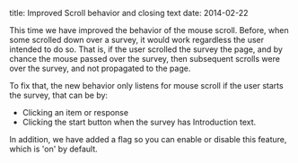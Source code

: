 title: Improved Scroll behavior and closing text
date: 2014-02-22

This time we have improved the behavior of the mouse scroll. Before, when some scrolled down over a survey, it would work regardless the user intended to do so. That is, if the user scrolled the survey the page, and by chance the mouse passed over the survey, then subsequent scrolls were over the survey, and not propagated to the page.

To fix that, the new behavior only listens for mouse scroll if the user starts the survey, that can be by:

- Clicking an item or response
- Clicking the start button when the survey has Introduction text.

In addition, we have added a flag so you can enable or disable this feature, which is 'on' by default.